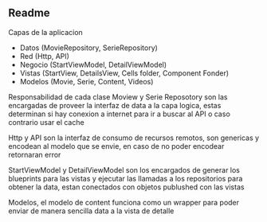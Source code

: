 ## Readme

Capas de la aplicacion
- Datos (MovieRepository, SerieRepository)
- Red (Http, API)
- Negocio (StartViewModel, DetailViewModel)
- Vistas (StartView, DetailsView, Cells folder, Component Fonder)
- Modelos (Movie, Serie, Content, Videos)


Responsabilidad de cada clase
Moview y Serie Reposotory son las encargadas de proveer la interfaz de data a la capa logica, estas determinan si hay conexion a internet para ir a buscar al API o caso contrario usar el cache

Http y API son la interfaz de consumo de recursos remotos, son genericas y encodean al modelo que se envie, en caso de no poder encodear retornaran error

StartViewModel y DetailViewModel son los encargados de generar los blueprints para las vistas y ejecutar las llamadas a los repositorios para obtener la data, estan conectados con objetos publushed con las vistas

Modelos, el modelo de content funciona como un wrapper para poder enviar de manera sencilla data a la vista de detalle